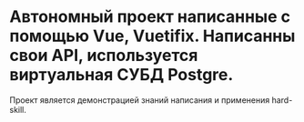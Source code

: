 # Автономный проект написанные с помощью Vue, Vuetifix. Написанны свои API, используется виртуальная СУБД Postgre.
Проект является демонстрацией знаний написания и применения hard-skill.
